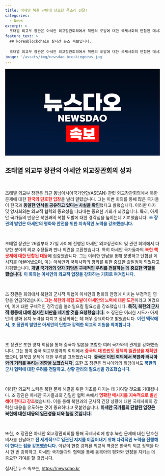 ```yaml
---
title: 아세안 북한 규탄에 단호한 목소리 전달!
categories:
  - News
excerpt: >
  조태열 외교부 장관은 아세안 외교장관회의에서 북한의 도발에 대한 국제사회의 단합된 메시지를 이끌어냈다고 밝혔다. 그는 북한의 행태가 아세안의 평화 노력을 저해한다고 지적하며, 다양한 다자 및 양자 회의를 통해 우려를 전달했다.
feature_text: >
  ## koreablockchain 실시간 뉴스 속보입니다.

  조태열 외교부 장관은 아세안 외교장관회의에서 북한의 도발에 대한 국제사회의 단합된 메시지를 이끌어냈다고 밝혔다. 그는 북한의 행태가 아세안의 평화 노력을 저해한다고 지적하며, 다양한 다자 및 양자 회의를 통해 우려를 전달했다.
image: '/assets/img/newsdao_breakingnews.jpg'
---
```


<p><img src="/assets/img/newsdao_breakingnews.jpg" alt="koreablockchain 속보" /></p>

<h2 data-ke-size="size26">조태열 외교부 장관의 아세안 외교장관회의 성과</h2>

<p data-ke-size="size16">&nbsp;</p>

<p>조태열 외교부 장관은 최근 동남아시아국가연합(ASEAN) 관련 외교장관회의에서 북한 문제에 대한 <b><span style="color: #ee2323;">한국의 단호한 입장</span></b>을 널리 알렸습니다. 그는 이번 회의를 통해 많은 국가들이 한국과 <b><span style="background-color: #21538527;">동일한 인식을 공유하고 있다는 사실을 확인</span></b>했다고 밝혔습니다. 이러한 다자 및 양자회의는 외교적 협력의 중요성을 나타내는 중요한 기회가 되었습니다. 특히, 아세안 국가들의 반응은 북한과의 복합 도발에 대한 경각심을 높이는데 기여했습니다. <b><span style="color: #1a5490;">조 장관의 발언은 아세안의 평화와 안전을 위한 지속적인 노력을 강조했습니다.</span></b></p>

<p data-ke-size="size16">&nbsp;</p>

<p>조태열 장관은 26일부터 27일 사이에 진행된 아세안 외교장관회의 및 관련 회의에서 다양한 분야의 외교 수장들과 만나 의견을 교환했습니다. 특히 아세안 국가들과의 <b><span style="color: #ee2323;">북한 핵 문제에 대한 단합된 대응</span></b>에 집중했습니다. 그는 이러한 만남을 통해 분명하고 단합된 메시지를 이끌어냈으며, 이는 아세안과 국제사회의 평화를 위한 중요한 출발점이 되었다고 자평했습니다. <b><span style="background-color: #21538527;">개별 국가와의 양자 회담은 구체적인 우려를 전달하는 데 중요한 역할을 했습니다.</span></b> <b><span style="color: #1a5490;">이 회의는 아세안의 외교적 입장을 강화하는 기회로 여겨집니다.</span></b></p>

<p data-ke-size="size16">&nbsp;</p>

<p>조 장관은 회의에서 북한의 군사적 위협이 아세안의 평화와 안정에 미치는 부정적인 영향을 언급하였습니다. <b><span style="color: #ee2323;">그는 북한의 복합 도발이 아세안의 노력에 대한 도전</span></b>이라고 여겼으며, 이에 대한 구체적인 경각심을 불러일으킬 필요성을 강조했습니다. <b><span style="background-color: #21538527;">특히, 북한의 군사적 행동에 대해 철저한 비판을 제기할 것을 요청했습니다.</span></b> 조 장관은 이러한 시도가 아세안의 평화 유지 노력을 다지고 정당화하는 데 매우 중요하다고 밝혔습니다. <b><span style="color: #1a5490;">이런 맥락에서, 조 장관의 발언은 아세안의 단합과 강력한 외교적 지원을 의미합니다.</span></b></p>

<p data-ke-size="size16">&nbsp;</p>

<p>조 장관은 또한 양자 회담을 통해 중국과 일본을 포함한 여러 국가와의 관계를 강화했습니다. 그는 왕이 중국 외교부장과의 회의에서 <b><span style="color: #ee2323;">중국의 대 한반도 정책의 일관성을 재확인</span></b>했으며, 탈북민 문제에 대한 우려를 표현했습니다. <b><span style="background-color: #21538527;">중국은 이번 회의에서 북한과 러시아와의 거리를 두려는 경향을 보였습니다.</span></b> 또한 조 장관은 러시아와의 회담에서도 <b><span style="color: #1a5490;">북한의 군사 협력에 대한 우려를 전달하고, 상황 관리의 필요성을 강조했습니다.</span></b></p>

<p data-ke-size="size16">&nbsp;</p>

<p>이러한 외교적 노력은 북한 문제 해결을 위한 기초를 다지는 데 기여할 것으로 기대됩니다. 조 장관은 아세안 국가들과의 긴밀한 협력 속에서 <b><span style="color: #ee2323;">명확한 메시지를 지속적으로 발신해야 한다고 강조</span></b>했습니다. 이를 통해 북한과의 군사적 긴장 상황에 대한 국제사회의 강력한 대응을 유도하는 것이 중요하다고 덧붙였습니다. <b><span style="background-color: #21538527;">아세안 국가들의 단합된 입장은 북한에 대한 대응의 일관성을 더욱 높일 것입니다.</span></b> </p>

<p data-ke-size="size16">&nbsp;</p>

<p>또한, 조 장관은 아세안 외교장관회의를 통해 국제사회에 향후 북한 문제에 대한 단호한 의사를 전달하고 <b><span style="color: #1a5490;">전 세계적으로 일관된 지지를 이끌어내기 위해 다각적인 노력을 진행해야 한다는 점을 강조했습니다.</span></b> 이같이 한층 강화된 외교적 역량은 한국의 외교 정책을 다시 한 번 강화하고, 아세안 국가들과의 협력을 통해 동북아의 평화와 안정을 지키는 데 중요한 기여를 할 것입니다.</p>
실시간 뉴스 속보는, <a href="https://newsdao.kr" rel="dofollow">https://newsdao.kr</a>



